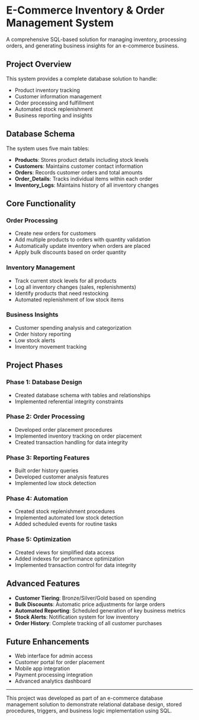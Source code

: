 # E-Commerce Inventory & Order Management System

A comprehensive SQL-based solution for managing inventory, processing orders, and generating business insights for an e-commerce business.

## Project Overview

This system provides a complete database solution to handle:
- Product inventory tracking
- Customer information management
- Order processing and fulfillment
- Automated stock replenishment
- Business reporting and insights

## Database Schema

The system uses five main tables:

- **Products**: Stores product details including stock levels
- **Customers**: Maintains customer contact information
- **Orders**: Records customer orders and total amounts
- **Order_Details**: Tracks individual items within each order
- **Inventory_Logs**: Maintains history of all inventory changes

## Core Functionality

### Order Processing
- Create new orders for customers
- Add multiple products to orders with quantity validation
- Automatically update inventory when orders are placed
- Apply bulk discounts based on order quantity

### Inventory Management
- Track current stock levels for all products
- Log all inventory changes (sales, replenishments)
- Identify products that need restocking
- Automated replenishment of low stock items

### Business Insights
- Customer spending analysis and categorization
- Order history reporting
- Low stock alerts
- Inventory movement tracking

## Project Phases

### Phase 1: Database Design
- Created database schema with tables and relationships
- Implemented referential integrity constraints

### Phase 2: Order Processing
- Developed order placement procedures
- Implemented inventory tracking on order placement
- Created transaction handling for data integrity

### Phase 3: Reporting Features
- Built order history queries
- Developed customer analysis features
- Implemented low stock detection

### Phase 4: Automation
- Created stock replenishment procedures
- Implemented automated low stock detection
- Added scheduled events for routine tasks

### Phase 5: Optimization
- Created views for simplified data access
- Added indexes for performance optimization
- Implemented transaction control for data integrity

## Advanced Features

- **Customer Tiering**: Bronze/Silver/Gold based on spending
- **Bulk Discounts**: Automatic price adjustments for large orders
- **Automated Reporting**: Scheduled generation of key business metrics
- **Stock Alerts**: Notification system for low inventory
- **Order History**: Complete tracking of all customer purchases


## Future Enhancements

- Web interface for admin access
- Customer portal for order placement
- Mobile app integration
- Payment processing integration
- Advanced analytics dashboard

---

This project was developed as part of an e-commerce database management solution to demonstrate relational database design, stored procedures, triggers, and business logic implementation using SQL.
